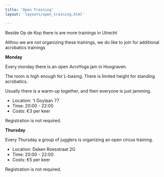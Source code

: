 ```yaml
---
title: 'Open Training'
layout: 'layouts/open_training.html'

---
```


Beside Op de Kop there is are more trainings in Utrecht

Althou we are not organizing these trainings, we do like to join for additional acrobatics trainings


**Monday**

Every monday there is an open AcroYoga jam in Hoograven.

The room is high enough for L-basing. There is limited height for standing acrobatics.

Usually there is a warm-up together, and then everyone is just jamming.

- Location: 't Goylaan 77
- Time: 20:00 - 22:00
- Costs: €3 per keer

Registration is not required.

**Thursday**

Every Thursday a group of jugglers is organizing an open circus training.
- Location: Deken Roesstraat 2G
- Time: 20:00 - 22:00
- Costs: €5 per keer

Registration is not required.
